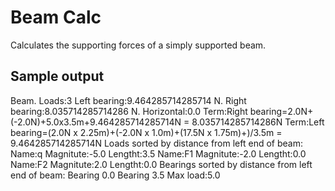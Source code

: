 Beam Calc
=========
Calculates the supporting forces of a simply supported beam.

Sample output
-------------
Beam. Loads:3
Left bearing:9.464285714285714 N. Right bearing:8.035714285714286 N.
Horizontal:0.0
Term:Right bearing=2.0N+(-2.0N)+5.0x3.5m+9.464285714285714N = 8.035714285714286N
Term:Left bearing=(2.0N x 2.25m)+(-2.0N x 1.0m)+(17.5N x 1.75m)+)/3.5m = 9.464285714285714N
Loads sorted by distance from left end of beam:
Name:q Magnitute:-5.0 Lengtht:3.5
Name:F1 Magnitute:-2.0 Lengtht:0.0
Name:F2 Magnitute:2.0 Lengtht:0.0
Bearings sorted by distance from left end of beam:
Bearing 0.0
Bearing 3.5
Max load:5.0






